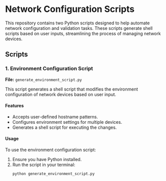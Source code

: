 # Network Configuration Scripts

This repository contains two Python scripts designed to help automate network configuration and validation tasks. These scripts generate shell scripts based on user inputs, streamlining the process of managing network devices.

## Scripts

### 1. Environment Configuration Script

**File:** `generate_environment_script.py`

This script generates a shell script that modifies the environment configuration of network devices based on user input.

#### Features
- Accepts user-defined hostname patterns.
- Configures environment settings for multiple devices.
- Generates a shell script for executing the changes.

#### Usage
To use the environment configuration script:

1. Ensure you have Python installed.
2. Run the script in your terminal:
   ```bash
   python generate_environment_script.py

